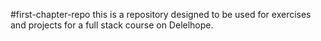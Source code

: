 #first-chapter-repo
this is a repository designed to be used for exercises and projects for a full stack course on Delelhope.
